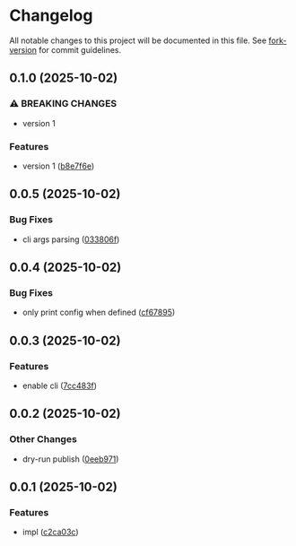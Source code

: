 # Changelog

All notable changes to this project will be documented in this file. See
[fork-version](https://github.com/eglavin/fork-version) for commit guidelines.

## 0.1.0 (2025-10-02)

### ⚠ BREAKING CHANGES

- version 1

### Features

- version 1
  ([b8e7f6e](https://github.com/hugojosefson/svg2png/commit/b8e7f6e759ea8f6c3dcf39205ced155f1f42f2e0))

## 0.0.5 (2025-10-02)

### Bug Fixes

- cli args parsing
  ([033806f](https://github.com/hugojosefson/svg2png/commit/033806f79f3abd8f767e0c0d94e31b6a47a7953f))

## 0.0.4 (2025-10-02)

### Bug Fixes

- only print config when defined
  ([cf67895](https://github.com/hugojosefson/svg2png/commit/cf6789509ae92bc046e440b4f04eab42d84ddfc4))

## 0.0.3 (2025-10-02)

### Features

- enable cli
  ([7cc483f](https://github.com/hugojosefson/svg2png/commit/7cc483f0e6a3d05a861c7d7436bccf5d9dd252b3))

## 0.0.2 (2025-10-02)

### Other Changes

- dry-run publish
  ([0eeb971](https://github.com/hugojosefson/svg2png/commit/0eeb971a98ee1d109b2a15decc9f93a463009975))

## 0.0.1 (2025-10-02)

### Features

- impl
  ([c2ca03c](https://github.com/hugojosefson/resvg-deno/commit/c2ca03c2f0b778df1edf93721516bbe6dd1d28f3))
